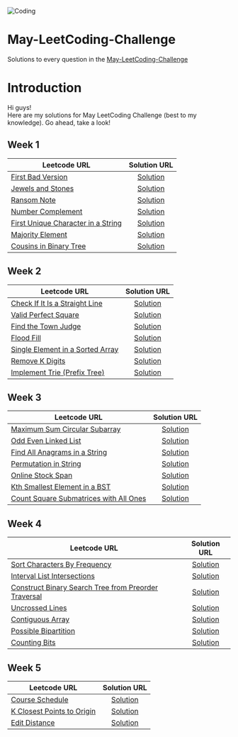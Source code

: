 
![Coding](https://images.unsplash.com/photo-1484417894907-623942c8ee29?ixlib=rb-1.2.1&ixid=eyJhcHBfaWQiOjEyMDd9&auto=format&fit=crop&w=1189&q=80)

# May-LeetCoding-Challenge
Solutions to every question in the [May-LeetCoding-Challenge](https://leetcode.com/explore/featured/card/may-leetcoding-challenge/)  


Introduction
============
Hi guys!     
Here are my solutions for May LeetCoding Challenge (best to my knowledge).
Go ahead, take a look!

Week 1
------


| Leetcode URL        | Solution URL           |
| ------------- |:-------------:|
| [First Bad Version](https://leetcode.com/explore/featured/card/may-leetcoding-challenge/534/week-1-may-1st-may-7th/3316/)  | [Solution](https://github.com/akashgovind95/May-LeetCoding-Challenge/blob/master/Week%201/FirstBadVersion.cpp) |
| [Jewels and Stones](https://leetcode.com/explore/challenge/card/may-leetcoding-challenge/534/week-1-may-1st-may-7th/3317/)  | [Solution](https://github.com/akashgovind95/May-LeetCoding-Challenge/blob/master/Week%201/JewelsAndStones.cpp) |
| [Ransom Note](https://leetcode.com/explore/featured/card/may-leetcoding-challenge/534/week-1-may-1st-may-7th/3318/)  | [Solution](https://github.com/akashgovind95/May-LeetCoding-Challenge/blob/master/Week%201/RansomNote.cpp) |
| [Number Complement](https://leetcode.com/explore/featured/card/may-leetcoding-challenge/534/week-1-may-1st-may-7th/3319/)  | [Solution](https://github.com/akashgovind95/May-LeetCoding-Challenge/blob/master/Week%201/NumberComplement.cpp) |
| [First Unique Character in a String](https://leetcode.com/explore/featured/card/may-leetcoding-challenge/534/week-1-may-1st-may-7th/3320/)  | [Solution](https://github.com/akashgovind95/May-LeetCoding-Challenge/blob/master/Week%201/FirstUniqueCharacterInAString.cpp) |
| [Majority Element](https://leetcode.com/explore/featured/card/may-leetcoding-challenge/534/week-1-may-1st-may-7th/3321/)  | [Solution](https://github.com/akashgovind95/May-LeetCoding-Challenge/blob/master/Week%201/MajorityElement.cpp) |
| [Cousins in Binary Tree](https://leetcode.com/explore/featured/card/may-leetcoding-challenge/534/week-1-may-1st-may-7th/3322/)  | [Solution](https://github.com/akashgovind95/May-LeetCoding-Challenge/blob/master/Week%201/CousinsInBinaryTree.cpp) |


Week 2
------


| Leetcode URL        | Solution URL           |
| ------------- |:-------------:|
| [Check If It Is a Straight Line](https://leetcode.com/explore/featured/card/may-leetcoding-challenge/535/week-2-may-8th-may-14th/3323/)  | [Solution](https://github.com/akashgovind95/May-LeetCoding-Challenge/blob/master/Week%202/CheckIfItIsAStraightLine.cpp) |
| [Valid Perfect Square](https://leetcode.com/explore/featured/card/may-leetcoding-challenge/535/week-2-may-8th-may-14th/3324/)  | [Solution](https://github.com/akashgovind95/May-LeetCoding-Challenge/blob/master/Week%202/ValidPerfectSquare.cpp) |
| [Find the Town Judge](https://leetcode.com/explore/featured/card/may-leetcoding-challenge/535/week-2-may-8th-may-14th/3325/)  | [Solution](https://github.com/akashgovind95/May-LeetCoding-Challenge/blob/master/Week%202/FindTheTownJudge.cpp) |
| [Flood Fill](https://leetcode.com/explore/featured/card/may-leetcoding-challenge/535/week-2-may-8th-may-14th/3326/)  | [Solution](https://github.com/akashgovind95/May-LeetCoding-Challenge/blob/master/Week%202/FloodFill.cpp) |
| [Single Element in a Sorted Array](https://leetcode.com/explore/featured/card/may-leetcoding-challenge/535/week-2-may-8th-may-14th/3327/)  | [Solution](https://github.com/akashgovind95/May-LeetCoding-Challenge/blob/master/Week%202/SingleElementInASortedArray.cpp) |
| [Remove K Digits](https://leetcode.com/explore/featured/card/may-leetcoding-challenge/535/week-2-may-8th-may-14th/3328/)  | [Solution](https://github.com/akashgovind95/May-LeetCoding-Challenge/blob/master/Week%202/RemoveKdigits.cpp) |
| [Implement Trie (Prefix Tree)](https://leetcode.com/explore/featured/card/may-leetcoding-challenge/535/week-2-may-8th-may-14th/3329/)  | [Solution](https://github.com/akashgovind95/May-LeetCoding-Challenge/blob/master/Week%202/ImplementTrie_PrefixTree.cpp) |


Week 3
------


| Leetcode URL        | Solution URL           |
| ------------- |:-------------:|
| [Maximum Sum Circular Subarray](https://leetcode.com/explore/challenge/card/may-leetcoding-challenge/536/week-3-may-15th-may-21st/3330/)  | [Solution](https://github.com/akashgovind95/May-LeetCoding-Challenge/blob/master/Week%203/MaximumSumCircularSubarray.cpp) |
| [Odd Even Linked List](https://leetcode.com/explore/challenge/card/may-leetcoding-challenge/536/week-3-may-15th-may-21st/3331/)  | [Solution](https://github.com/akashgovind95/May-LeetCoding-Challenge/blob/master/Week%203/OddEvenLinkedList.cpp) |
| [Find All Anagrams in a String](https://leetcode.com/explore/featured/card/may-leetcoding-challenge/536/week-3-may-15th-may-21st/3332/)  | [Solution](https://github.com/akashgovind95/May-LeetCoding-Challenge/blob/master/Week%203/FindAllAnagramsInAString.cpp) |
| [Permutation in String](https://leetcode.com/explore/featured/card/may-leetcoding-challenge/536/week-3-may-15th-may-21st/3333/)  | [Solution](https://github.com/akashgovind95/May-LeetCoding-Challenge/blob/master/Week%203/PermutationInString.cpp) |
| [Online Stock Span](https://leetcode.com/explore/featured/card/may-leetcoding-challenge/536/week-3-may-15th-may-21st/3334/)  | [Solution](https://github.com/akashgovind95/May-LeetCoding-Challenge/blob/master/Week%203/OnlineStockSpan.cpp) |
| [Kth Smallest Element in a BST](https://leetcode.com/explore/featured/card/may-leetcoding-challenge/536/week-3-may-15th-may-21st/3335/)  | [Solution](https://github.com/akashgovind95/May-LeetCoding-Challenge/blob/master/Week%203/KthSmallestElementInABst.cpp) |
| [Count Square Submatrices with All Ones](https://leetcode.com/explore/featured/card/may-leetcoding-challenge/536/week-3-may-15th-may-21st/3336/)  | [Solution](https://github.com/akashgovind95/May-LeetCoding-Challenge/blob/master/Week%203/CountSquareSubmatricesWithAllOnes.cpp) |

Week 4
------


| Leetcode URL        | Solution URL           |
| ------------- |:-------------:|
| [Sort Characters By Frequency](https://leetcode.com/explore/featured/card/may-leetcoding-challenge/537/week-4-may-22nd-may-28th/3337/)  | [Solution](https://github.com/akashgovind95/May-LeetCoding-Challenge/blob/master/Week%204/SortCharactersByFrequency.cpp) |
| [Interval List Intersections](https://leetcode.com/explore/featured/card/may-leetcoding-challenge/537/week-4-may-22nd-may-28th/3338/)  | [Solution](https://github.com/akashgovind95/May-LeetCoding-Challenge/blob/master/Week%204/IntervalListIntersections.cpp) |
| [Construct Binary Search Tree from Preorder Traversal](https://leetcode.com/explore/featured/card/may-leetcoding-challenge/537/week-4-may-22nd-may-28th/3339/)  | [Solution](https://github.com/akashgovind95/May-LeetCoding-Challenge/blob/master/Week%204/ConstructBinarySearchTreeFromPreorderTraversal.cpp) |
| [Uncrossed Lines](https://leetcode.com/explore/featured/card/may-leetcoding-challenge/537/week-4-may-22nd-may-28th/3340/)  | [Solution](https://github.com/akashgovind95/May-LeetCoding-Challenge/blob/master/Week%204/UncrossedLines.cpp) |
| [Contiguous Array](https://leetcode.com/explore/featured/card/may-leetcoding-challenge/537/week-4-may-22nd-may-28th/3341/)  | [Solution](https://github.com/akashgovind95/May-LeetCoding-Challenge/blob/master/Week%204/ContiguousArray.cpp) |
| [Possible Bipartition](https://leetcode.com/explore/featured/card/may-leetcoding-challenge/537/week-4-may-22nd-may-28th/3342/)  | [Solution](https://github.com/akashgovind95/May-LeetCoding-Challenge/blob/master/Week%204/PossibleBipartition.cpp) |
| [Counting Bits](https://leetcode.com/explore/featured/card/may-leetcoding-challenge/537/week-4-may-22nd-may-28th/3343/)  | [Solution](https://github.com/akashgovind95/May-LeetCoding-Challenge/blob/master/Week%204/CountingBits.cpp) |


Week 5
------


| Leetcode URL        | Solution URL           |
| ------------- |:-------------:|
| [Course Schedule](https://leetcode.com/explore/featured/card/may-leetcoding-challenge/538/week-5-may-29th-may-31st/3344/)  | [Solution](https://github.com/akashgovind95/May-LeetCoding-Challenge/blob/master/Week%205/CourseSchedule.cpp) |
| [K Closest Points to Origin](https://leetcode.com/explore/featured/card/may-leetcoding-challenge/538/week-5-may-29th-may-31st/3345/)  | [Solution](https://github.com/akashgovind95/May-LeetCoding-Challenge/blob/master/Week%205/KClosestPointsToOrigin.cpp) |
| [Edit Distance](https://leetcode.com/explore/featured/card/may-leetcoding-challenge/538/week-5-may-29th-may-31st/3346/)  | [Solution](https://github.com/akashgovind95/May-LeetCoding-Challenge/blob/master/Week%205/EditDistance.cpp) |


